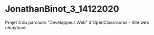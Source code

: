 # JonathanBinot_3_14122020
Projet 3 du parcours "Développeur Web" d'OpenClassrooms - Site web ohmyfood
